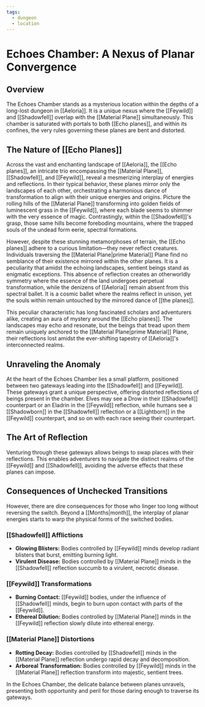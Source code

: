 ```yaml
---
tags:
  - dungeon
  - location
---
```

# Echoes Chamber: A Nexus of Planar Convergence

## Overview

The Echoes Chamber stands as a mysterious location within the depths of a long-lost dungeon in [[Aeloria]]. It is a unique nexus where the [[Feywild]] and [[Shadowfell]] overlap with the [[Material Plane]] simultaneously. This chamber is saturated with portals to both [[Echo planes]], and within its confines, the very rules governing these planes are bent and distorted.

## The Nature of [[Echo Planes]]

Across the vast and enchanting landscape of [[Aeloria]], the [[Echo planes]], an intricate trio encompassing the [[Material Plane]], [[Shadowfell]], and [[Feywild]], reveal a mesmerizing interplay of energies and reflections. In their typical behavior, these planes mirror only the landscapes of each other, orchestrating a harmonious dance of transformation to align with their unique energies and origins. Picture the rolling hills of the [[Material Plane]] transforming into golden fields of luminescent grass in the [[Feywild]], where each blade seems to shimmer with the very essence of magic. Contrastingly, within the [[Shadowfell]]'s grasp, those same hills become foreboding mountains, where the trapped souls of the undead form eerie, spectral formations.

However, despite these stunning metamorphoses of terrain, the [[Echo planes]] adhere to a curious limitation—they never reflect creatures. Individuals traversing the [[Material Plane|prime Material]] Plane find no semblance of their existence mirrored within the other planes. It is a peculiarity that amidst the echoing landscapes, sentient beings stand as enigmatic exceptions. This absence of reflection creates an otherworldly symmetry where the essence of the land undergoes perpetual transformation, while the denizens of [[Aeloria]] remain absent from this spectral ballet. It is a cosmic ballet where the realms reflect in unison, yet the souls within remain untouched by the mirrored dance of [[the planes]].

This peculiar characteristic has long fascinated scholars and adventurers alike, creating an aura of mystery around the [[Echo planes]]. The landscapes may echo and resonate, but the beings that tread upon them remain uniquely anchored to the [[Material Plane|prime Material]] Plane, their reflections lost amidst the ever-shifting tapestry of [[Aeloria]]'s interconnected realms.

## Unraveling the Anomaly

At the heart of the Echoes Chamber lies a small platform, positioned between two gateways leading into the [[Shadowfell]] and [[Feywild]]. These gateways grant a unique perspective, offering distorted reflections of beings present in the chamber. Elves may see a Drow in their [[Shadowfell]] counterpart or an Eladrin in the [[Feywild]] reflection, while humans see a [[Shadowborn]] in the [[Shadowfell]] reflection or a [[Lightborn]] in the [[Feywild]] counterpart, and so on with each race seeing their counterpart.

## The Art of Reflection

Venturing through these gateways allows beings to swap places with their reflections. This enables adventurers to navigate the distinct realms of the [[Feywild]] and [[Shadowfell]], avoiding the adverse effects that these planes can impose.

## Consequences of Unchecked Transitions

However, there are dire consequences for those who linger too long without reversing the switch. Beyond a [[Months|month]], the interplay of planar energies starts to warp the physical forms of the switched bodies.

### [[Shadowfell]] Afflictions

- **Glowing Blisters:** Bodies controlled by [[Feywild]] minds develop radiant blisters that burst, emitting burning light.
- **Virulent Disease:** Bodies controlled by [[Material Plane]] minds in the [[Shadowfell]] reflection succumb to a virulent, necrotic disease.

### [[Feywild]] Transformations

- **Burning Contact:** [[Feywild]] bodies, under the influence of [[Shadowfell]] minds, begin to burn upon contact with parts of the [[Feywild]].
- **Ethereal Dilution:** Bodies controlled by [[Material Plane]] minds in the [[Feywild]] reflection slowly dilute into ethereal energy.

### [[Material Plane]] Distortions

- **Rotting Decay:** Bodies controlled by [[Shadowfell]] minds in the [[Material Plane]] reflection undergo rapid decay and decomposition.
- **Arboreal Transformation:** Bodies controlled by [[Feywild]] minds in the [[Material Plane]] reflection transform into majestic, sentient trees.

In the Echoes Chamber, the delicate balance between planes unravels, presenting both opportunity and peril for those daring enough to traverse its gateways.